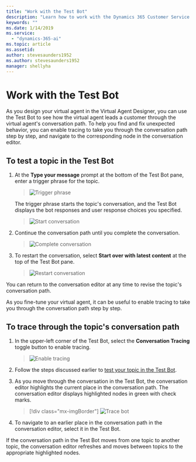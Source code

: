 ```yaml
---
title: "Work with the Test Bot"
description: "Learn how to work with the Dynamics 365 Customer Service Virtual Agent Test Bot."
keywords: ""
ms.date: 1/14/2019
ms.service:
  - "dynamics-365-ai"
ms.topic: article
ms.assetid: 
author: stevesaunders1952
ms.author: stevesaunders1952
manager: shellyha
---
```


# Work with the Test Bot

As you design your virtual agent in the Virtual Agent Designer, you can use the Test Bot to see how the virtual agent leads a customer through the virtual agent's conversation path. To help you find and fix unexpected behavior, you can enable tracing to take you through the conversation path step by step, and navigate to the corresponding node in the conversation editor.

## To test a topic in the Test Bot

1. At the **Type your message** prompt at the bottom of the Test Bot pane, enter a trigger phrase for the topic.

   > ![Trigger phrase](media/enter-trigger.PNG)

    The trigger phrase starts the topic's conversation, and the Test Bot displays the bot responses and user response choices you specified.

   > ![Start conversation](media/start-conversation.png)

2. Continue the conversation path until you complete the conversation.

   > ![Complete conversation](media/complete-test.png)

3. To restart the conversation, select **Start over with latest content** at the top of the Test Bot pane.

   > ![Restart conversation](media/restart-conversation.png)

You can return to the conversation editor at any time to revise the topic's conversation path.

As you fine-tune your virtual agent, it can be useful to enable tracing to take you through the conversation path step by step.

## To trace through the topic's conversation path

1. In the upper-left corner of the Test Bot, select the **Conversation Tracing** toggle button to enable tracing.

   > ![Enable tracing](media/enable-tracing.png)

2. Follow the steps discussed earlier to [test your topic in the Test Bot](#to-test-a-topic-in-the-test-bot).

3. As you move through the conversation in the Test Bot, the conversation editor highlights the current place in the conversation path. The conversation editor displays highlighted nodes in green with check marks.

   > [!div class="mx-imgBorder"]
   > ![Trace bot](media/trace-bot.png)

4. To navigate to an earlier place in the conversation path in the conversation editor, select it in the Test Bot.

If the conversation path in the Test Bot moves from one topic to another topic, the conversation editor refreshes and moves between topics to the appropriate highlighted nodes.
